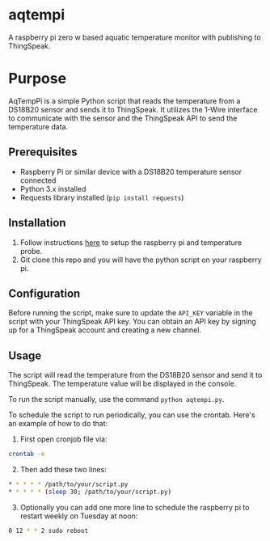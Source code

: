 # aqtempi
A raspberry pi zero w based aquatic temperature monitor with publishing to ThingSpeak.

# Purpose

AqTempPi is a simple Python script that reads the temperature from a DS18B20 sensor and sends it to ThingSpeak. It utilizes the 1-Wire interface to communicate with the sensor and the ThingSpeak API to send the temperature data.

## Prerequisites

- Raspberry Pi or similar device with a DS18B20 temperature sensor connected
- Python 3.x installed
- Requests library installed (`pip install requests`)

## Installation

1. Follow instructions [here](https://github.com/shalloran/aqtempi/SETUP-PI.md) to setup the raspberry pi and temperature probe.
2. Git clone this repo and you will have the python script on your raspberry pi.

## Configuration

Before running the script, make sure to update the `API_KEY` variable in the script with your ThingSpeak API key. You can obtain an API key by signing up for a ThingSpeak account and creating a new channel.

## Usage

The script will read the temperature from the DS18B20 sensor and send it to ThingSpeak. The temperature value will be displayed in the console.

To run the script manually, use the command `python aqtempi.py`.

To schedule the script to run periodically, you can use the crontab. Here's an example of how to do that:

1. First open cronjob file via:

```bash
crontab -e
```

2. Then add these two lines:

```bash
* * * * * /path/to/your/script.py
* * * * * (sleep 30; /path/to/your/script.py)
```

3. Optionally you can add one more line to schedule the raspberry pi to restart weekly on Tuesday at noon: 

```bash
0 12 * * 2 sudo reboot
```
